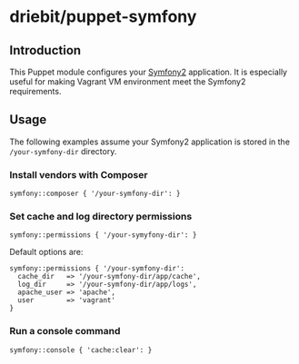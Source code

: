driebit/puppet-symfony
====================

Introduction
------------

This Puppet module configures your [Symfony2](http://symfony.com/) application.
It is especially useful for making Vagrant VM environment meet the Symfony2
requirements.

Usage
-----

The following examples assume your Symfony2 application is stored in the
`/your-symfony-dir` directory.

### Install vendors with Composer

```puppet
symfony::composer { '/your-symfony-dir': }
```

### Set cache and log directory permissions

```puppet
symfony::permissions { '/your-symyfony-dir': }
```

Default options are:

```puppet
symfony::permissions { '/your-symfony-dir':
  cache_dir   => '/your-symfony-dir/app/cache',
  log_dir     => '/your-symfony-dir/app/logs',
  apache_user => 'apache',
  user        => 'vagrant'
}
```

### Run a console command

```puppet
symfony::console { 'cache:clear': }
```